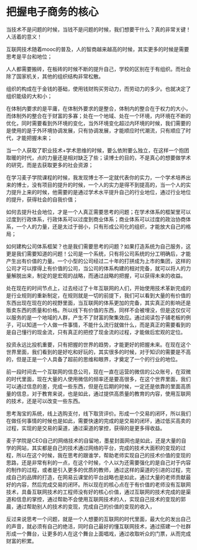 # 把握电子商务的核心

当技术不是问题的时候，当钱不是问题的时候，我们想要干什么？真的非常关键！人活着的意义！

互联网技术随着mooc的普及，人的智商越来越高的时候，其实更多的时候是需要思考是平台和地位；

人人都需要搬砖，在板砖的时候不断的提升自己，学校的区别在于有组织。而社会除了国家机关，其他的组织结构非常松散。

组织的构成在于金钱的基础，使用钱财购买劳动力，而劳动力的多少。也就决定了组织能级的大和小；

在体制内要求的是平庸，在体制外要求的是整合，体制内的整合在于权力的大小，而体制外的整合在于财富的多寡；处在一个地域、处在一个环境，内环境在不断的优化，同时需要看到外环境的变化，当外环境变化超过内环境的时候，我们需要的是使用的是于外环境协调发展，只有协调发展，才能顺应时代潮流，只有顺应了时代，才能把握未来；

当一个人获取了职业技术+学术思维的时候，要么依附要么独立，在这样一个抱团取暖的时代，点的力量还是相对缺乏了些；读博士的目的，不是真心的想要做学术的研究，而是去获取更多的社会资源；

在学习麦子学院课程的时候，我发现博士不一定就代表你的实力，一个学术培养出来的博士，没有项目的提升的时候，一个人的实力是得不到提高的，当一个人的实力提升上来的时候，他需要的是通过学术水平提升自己的行业地位，通过行业地位的提升，获得社会的自我价值；

如何去提升社会地位，才是一个人真正需要思考的问题；在学术体系的框架里可以过度到行政体系，行政体系可以过度到商业体系；商业体系可以过度的政治协商体系，一个人的力量，还是太过于弱小，只有形成公司化的组织，才能放大自己的格局；

如何建构公司体系框架？也是我们需要思考的问题？如果打造系统为自己服务，这更是我们需要知道的问题！公司是一个系统，只有将公司系统的分工明确后，才能产生出有价值的力量。一个小型的公司经过二十年的打拼成为上市的集团，这样的公司才可以撑得上有价值的公司，当公司的体系构建的相对完备，就可以将人的力量解脱出来，制定的是宏观的战略，而通过战略的把握，可以获得未来的收益。

处在现在的时间节点上，过去经过了十年互联网的人们，开始使用技术革新完成的是行业规则的重新制定，在规则就是一切的前提下，我们可以看到大量的有价值的东西出现在现在的的视野里面，当互联网的体系更加的完备，其实真正的影响还是贩卖东西的质量和价格。所以线下有价值的东西，同样不会被埋没，但是这仅仅可以服务的是一个地域的人群，产生不了财富的聚集效应。通过阅读包子铺老板的例子，可以知道一个人做一件事情，不能什么流行就做什么，而是真正的需要看到的是自己懂行的现金流，只有真正的把控了现金流的过程，才能做后宏观的定位。

投资永远比投机重要，只有把握的世界的趋势，才能更好的把握未来。在现在这个世界里面，我们看到的是好吃和好玩的，其实很多的时候，对于知识的需要是不高的，但是正是一个人具备了超前的思维和眼界，才奠定了一个的行业的地位。

前一段时间去一个互联网的信息公司，现在一直在运营的微信的公众账号，在双微的时代里面，现在大量的人使用微信的频率还是要高很多，在这个世界里面，我们可以通过信息的差，完成一些东西，但是在后期的时候，一定还是依靠的里面高质量的信息，对于教育来说，也是如此，通过提供高质量的教育的内容，使用互联网的技术，还是可以改变一些东西。

思考淘宝的系统，线上选购支付，线下取货评价。形成一个交易的闭环，所以我们在做任何事情的时候也是如此，需要快速的完成的是交易的闭环，通过低买高卖的过程，实现的是交易的渠道，通过渠道的掌控，获得的是更多得收益。

麦子学院是CEO自己的网络技术的自留地，墨星封面网也是如此，还是大量的自学的网站，其实都是自己的技术通过网络的平台，完成的技术大面积的变现的过程，所以在这个时候，我在思考的跟谁学，帮助老师实现自己的技术价值的变现的思路，还是非常有利的一点，在这个时候，个人以为还需要强化的是自己对于内容的制作的过程，或者是引入更多的优质的教师，通过这样的渠道的引进的过程，完成自己的品牌的打造，在网易云课堂的平台战略也是如此，通过大量的老师贡献最好的内容，然后完成交易的闭环。所以现在的核心点在于有价值的老师没有互联网技术，具备互联网技术的工程师没有好的核心价值，通过互联网的技术完成的是渠道和信息的掌控，通过帮助不会使用互联网技术的人，实现自己技术的变现的郭晨，通过帮助别人的技术的变现，完成自己的价值的变现的收入，

反过来说思考一个问题，就是一个人想要的互联网的时代里面，最大化的发出自己的声音，就必须有自己的绝活，同时自己最好的懂互联网技术，通过搭建一个社群形成一个舞台，让更多的人在这个舞台上面唱戏，通过收取听众的门票，从而完成财富的积累。
